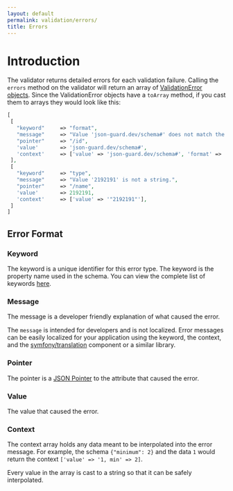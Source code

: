 ```yaml
---
layout: default
permalink: validation/errors/
title: Errors
---
```


# Introduction

The validator returns detailed errors for each validation failure.  Calling the `errors` method on the validator will return an array of [ValidationError objects](https://github.com/thephpleague/json-guard/blob/master/src/ValidationError.php).  Since the ValidationError objects have a `toArray` method, if you cast them to arrays they would look like this:

```php
[
 [
   "keyword"     => "format",
   "message"     => "Value 'json-guard.dev/schema#' does not match the format 'uri'",
   "pointer"     => "/id",
   'value'       => 'json-guard.dev/schema#',
   'context'     => ['value' => 'json-guard.dev/schema#', 'format' => 'uri'],
 ],
 [
   "keyword"     => "type",
   "message"     => "Value '2192191' is not a string.",
   "pointer"     => "/name",
   'value'       => 2192191,
   'context'     => ['value' => '"2192191"'],
 ]
]
```

## Error Format

### Keyword

The keyword is a unique identifier for this error type.  The keyword is the property name used in the schema.  You can view the complete list of keywords [here](http://json-schema.org/latest/json-schema-validation.html#rfc.section.5).

### Message

The message is a developer friendly explanation of what caused the error.

The `message` is intended for developers and is not localized.  Error messages can be easily localized for your application using the keyword, the context, and the [symfony/translation](http://symfony.com/doc/current/components/translation/usage.html) component or a similar library.

### Pointer

The pointer is a [JSON Pointer](https://tools.ietf.org/html/rfc6901) to the attribute that caused the error.

### Value

The value that caused the error.

### Context

The context array holds any data meant to be interpolated into the error message.  For example, the schema `{"minimum": 2}` and the data `1` would return the context `['value' => '1, min' => 2]`.

Every value in the array is cast to a string so that it can be safely interpolated.


